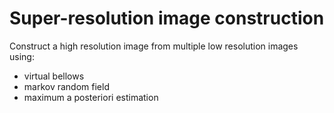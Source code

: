 Super-resolution image construction
===================================

Construct a high resolution image from multiple low resolution images using:

* virtual bellows
* markov random field
* maximum a posteriori estimation
